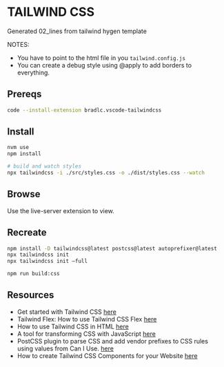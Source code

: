 # TAILWIND CSS

Generated 02_lines from tailwind hygen template  

NOTES:

* You have to point to the html file in you `tailwind.config.js`  
* You can create a debug style using @apply to add borders to everything.  

## Prereqs

```sh
code --install-extension bradlc.vscode-tailwindcss
```

## Install

```sh
nvm use
npm install

# build and watch styles
npx tailwindcss -i ./src/styles.css -o ./dist/styles.css --watch
```

## Browse

Use the live-server extension to view.  

## Recreate

```sh
npm install -D tailwindcss@latest postcss@latest autoprefixer@latest
npx tailwindcss init
npx tailwindcss init –full

npm run build:css
```

## Resources

* Get started with Tailwind CSS [here](https://tailwindcss.com/docs/installation)  
* Tailwind Flex: How to use Tailwind CSS Flex [here](https://www.devwares.com/blog/how-to-use-tailwind-css-flex/)  
* How to use Tailwind CSS in HTML [here](https://www.devwares.com/blog/how-to-use-tailwind-css-in-HTML)  
* A tool for transforming CSS with JavaScript [here](https://postcss.org/)
* PostCSS plugin to parse CSS and add vendor prefixes to CSS rules using values from Can I Use. [here](https://www.npmjs.com/package/autoprefixer)
* How to create Tailwind CSS Components for your Website [here](https://www.devwares.com/blog/how-to-create-tailwind-css-components-for-your-website/)